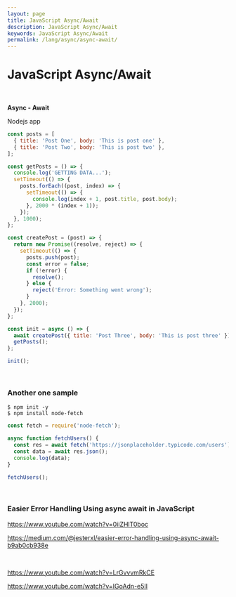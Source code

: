 ```yaml
---
layout: page
title: JavaScript Async/Await
description: JavaScript Async/Await
keywords: JavaScript Async/Await
permalink: /lang/async/async-await/
---
```


# JavaScript Async/Await

<br/>

**Async - Await**

Nodejs app

```js
const posts = [
  { title: 'Post One', body: 'This is post one' },
  { title: 'Post Two', body: 'This is post two' },
];

const getPosts = () => {
  console.log('GETTING DATA...');
  setTimeout(() => {
    posts.forEach((post, index) => {
      setTimeout(() => {
        console.log(index + 1, post.title, post.body);
      }, 2000 * (index + 1));
    });
  }, 1000);
};

const createPost = (post) => {
  return new Promise((resolve, reject) => {
    setTimeout(() => {
      posts.push(post);
      const error = false;
      if (!error) {
        resolve();
      } else {
        reject('Error: Something went wrong');
      }
    }, 2000);
  });
};

const init = async () => {
  await createPost({ title: 'Post Three', body: 'This is post three' });
  getPosts();
};

init();
```

<br/>

### Another one sample

    $ npm init -y
    $ npm install node-fetch

```js
const fetch = require('node-fetch');

async function fetchUsers() {
  const res = await fetch('https://jsonplaceholder.typicode.com/users');
  const data = await res.json();
  console.log(data);
}

fetchUsers();
```

<br/>

### Easier Error Handling Using async await in JavaScript

https://www.youtube.com/watch?v=0iiZHlT0boc

https://medium.com/@jesterxl/easier-error-handling-using-async-await-b9ab0cb938e

<br/>

https://www.youtube.com/watch?v=LrGvvvmRkCE

https://www.youtube.com/watch?v=IGoAdn-e5II
